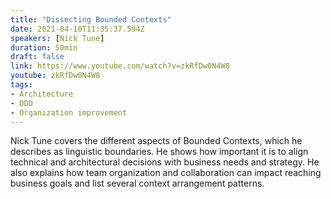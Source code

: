 ```yaml
---
title: "Dissecting Bounded Contexts"
date: 2021-04-10T11:35:37.594Z
speakers: [Nick Tune]
duration: 50min
draft: false
link: https://www.youtube.com/watch?v=zkRfDw0N4W8
youtube: zkRfDw0N4W8
tags:
- Architecture
- DDD
- Organization improvement
---
```


Nick Tune covers the different aspects of Bounded Contexts, which he describes as linguistic boundaries. He shows how important it is to align technical and architectural
decisions with business needs and strategy. He also explains how team organization and collaboration can impact reaching business goals and list several context arrangement patterns. 